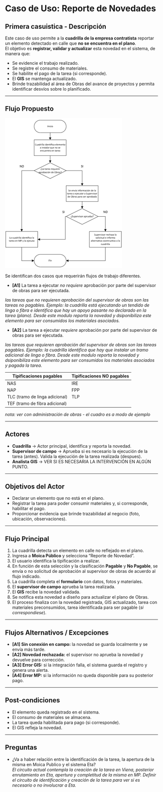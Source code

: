# Caso de Uso: Reporte de Novedades

## Primera casuistica - Descripción
Este caso de uso permite a la **cuadrilla de la empresa contratista** reportar un elemento detectado en calle que **no se encuentra en el plano**.  
El objetivo es **registrar, validar y actualizar** esta novedad en el sistema, de manera que:
- Se evidencie el trabajo realizado.
- Se registre el consumo de materiales.
- Se habilite el pago de la tarea (si corresponde).
- El **GIS** se mantenga actualizado.
- Brinde trazabilidad al área de Obras del avance de proyectos y permita identificar desvíos sobre lo planificado.

---

## Flujo Propuesto

![Flujo](proceso.PNG)

Se identifican dos casos que requerirán flujos de trabajo diferentes.

- **[A1]** La tarea a ejecutar *no requiere* aprobación por parte del supervisor de obras para ser ejecutada.  

*las tareas que no requieren aprobación del supervisor de obras son las tareas no pagables. Ejemplo: la cuadrilla está ejecutando un tendido de linga o fibra e identifica que hay un apoyo pasante no declarado en la tarea (plano). Desde este modulo reporta la novedad y dsiponibiliza este elemento para ser consumidos los materiales asociados.*

- **[A2]** La tarea a ejecutar *requiere* aprobación por parte del supervisor de obras para ser ejecutada.  

*las tareas que requieren aprobación del supervisor de obras son las tareas pagables. Ejemplo: la cuadrilla identifica que hay que instalar un tramo adicional de linga o fibra. Desde este modulo reporta la novedad y dsiponibiliza este elemento para ser consumidos los materiales asociados y pagada la tarea.*

| Tipificaciones pagables | Tipificaciones NO pagables |
|---|---|
| NAS | IRE |
| NAP | FPP |
| TLC (tramo de linga adicional) | TLP |
| TEF (tramo de fibra adicional) |  |

*nota: ver con administración de obras - el cuadro es a modo de ejemplo* 

---

## Actores
- **Cuadrilla** → Actor principal, identifica y reporta la novedad.  
- **Supervisor de campo** → Aprueba si es necesario la ejecución de la tarea (antes). Valida la ejecución de la tarea realizada (despues).  
- **Analista GIS** → VER SI ES NECESARIA LA INTERVENCIÓN EN ALGÚN PUNTO.   

---

## Objetivos del Actor
- Declarar un elemento que no está en el plano.  
- Registrar la tarea para poder consumir materiales y, si corresponde, habilitar el pago.  
- Proporcionar evidencia que brinde trazabilidad al negocio (foto, ubicación, observaciones).  

---

## Flujo Principal
1. La cuadrilla detecta un elemento en calle no reflejado en el plano.  
2. Ingresa a **Moica Público** y selecciona “Reporte de Novedad”.  
3. El usuario identifica la tipificación a realizar.
4. En función de esta selección y la clasificación **Pagable** y **No Pagable**, se envía o no solicitud de aprobación al supervisor de obras de acuerdo al flujo indicado.    
4. La cuadrilla completa el **formulario** con datos, fotos y materiales.   
5. El **supervisor de campo** aprueba la tarea realizada.  
6. El **GIS** recibe la novedad validada.
7. Se notifica esta novedad a diseño para actualizar el plano de Obras.  
7. El proceso finaliza con la novedad registrada, GIS actualizado, tarea con materiales preconsumidos, tarea identificada para ser pagable (*si correspondiese*).  

---

## Flujos Alternativos / Excepciones
- **[A1] Sin conexión en campo:** la novedad se guarda localmente y se envía más tarde.  
- **[A2] Novedad rechazada:** el supervisor no aprueba la novedad y devuelve para corrección.  
- **[A3] Error GIS:** si la integración falla, el sistema guarda el registro y genera una alerta.  
- **[A4] Error MP:** si la información no queda disponible para su posterior pago.

---

## Post-condiciones
- El elemento queda registrado en el sistema.  
- El consumo de materiales se almacena.  
- La tarea queda habilitada para pago (si corresponde).  
- El GIS refleja la novedad.  

---

## Preguntas
- ¿Va a haber relación entre la identificación de la tarea, la apertura de la misma en Moica Publico y el sistema Eta?  
*El circuito actual contempla la creación de la tarea en Viena, posterior enrutamiento en Eta, apertura y completitud de la misma en MP. Definir el circuito de identificación y creación de la tarea para ver si es necesario o no involucrar a Eta.*  

